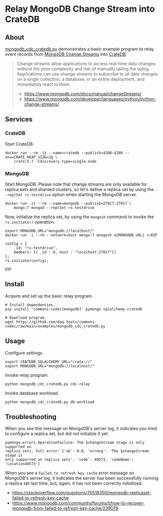 # Relay MongoDB Change Stream into CrateDB

## About
[mongodb_cdc_cratedb.py] demonstrates a basic example program to relay event
records from [MongoDB Change Streams] into [CrateDB].

> Change streams allow applications to access real-time data changes without the prior
> complexity and risk of manually tailing the oplog. Applications can use change streams
> to subscribe to all data changes on a single collection, a database, or an entire
> deployment, and immediately react to them.
>
> - https://www.mongodb.com/docs/manual/changeStreams/
> - https://www.mongodb.com/developer/languages/python/python-change-streams/


## Services

### CrateDB
Start CrateDB.
```shell
docker run --rm -it --name=cratedb --publish=4200:4200 --env=CRATE_HEAP_SIZE=2g \
    crate:5.7 -Cdiscovery.type=single-node
```

### MongoDB
Start MongoDB.
Please note that change streams are only available for replica sets and
sharded clusters, so let's define a replica set by using the
`--replSet rs-testdrive` option when starting the MongoDB server.
```shell
docker run -it --rm --name=mongodb --publish=27017:27017 \
    mongo:7 mongod --replSet rs-testdrive
```

Now, initialize the replica set, by using the `mongosh` command to invoke
the `rs.initiate()` operation.
```shell
export MONGODB_URL="mongodb://localhost/"
docker run -i --rm --network=host mongo:7 mongosh ${MONGODB_URL} <<EOF

config = {
    _id: "rs-testdrive",
    members: [{ _id : 0, host : "localhost:27017"}]
};
rs.initiate(config);

EOF
```


## Install
Acquire and set up the basic relay program.
```shell
# Install dependencies.
pip install 'commons-codec[mongodb]' pymongo sqlalchemy-cratedb

# Download program.
wget https://github.com/daq-tools/commons-codec/raw/main/examples/mongodb_cdc_cratedb.py
```


## Usage

Configure settings.
```shell
export CRATEDB_SQLALCHEMY_URL="crate://"
export MONGODB_URL="mongodb://localhost/"
```

Invoke relay program.
```shell
python mongodb_cdc_cratedb.py cdc-relay
```

Invoke database workload.
```shell
python mongodb_cdc_cratedb.py db-workload
```


## Troubleshooting

When you see this message on MongoDB's server log, it indicates you tried to
configure a replica set, but did not initialize it yet.
```text
pymongo.errors.OperationFailure: The $changeStream stage is only supported on
replica sets, full error: {'ok': 0.0, 'errmsg': 'The $changeStream stage is
only supported on replica sets', 'code': 40573, 'codeName': 'Location40573'}
```

When you see a `Failed to refresh key cache` error message on MongoDB's server
log, it indicates the server has been successfully running a replica set last
time, but, again, it has not been correctly initialized.

- https://stackoverflow.com/questions/70518350/mongodb-replicaset-failed-to-refresh-key-cache
- https://www.mongodb.com/community/forums/t/how-to-recover-mongodb-from-failed-to-refresh-key-cache/239079


[CrateDB]: https://github.com/crate/crate
[mongodb_cdc_cratedb.py]: https://github.com/daq-tools/commons-codec/raw/main/examples/mongodb_cdc_cratedb.py
[MongoDB Change Streams]: https://www.mongodb.com/docs/manual/changeStreams/
